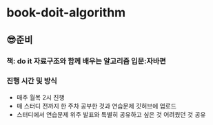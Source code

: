# book-doit-algorithm
## 😎준비
### 책:  do it 자료구조와 함께 배우는 알고리즘 입문:자바편
### 진행 시간 및 방식
- 매주 월목 2시 진행
- 매 스터디 전까지 한 주차 공부한 것과 연습문제  깃허브에 업로드
- 스터디에서 연습문제 위주 발표와 특별히 공유하고 싶은 것 어려웠던 것 공유
